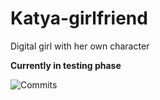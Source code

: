 # Katya-girlfriend

Digital girl with her own character

**Currently in testing phase**

<img src="https://img.shields.io/github/commit-activity/m/Joomipoll/Katya-girlfriend?color=red&label=Commits%20activity&logo=github&logoColor=white" alt="Commits"/>
